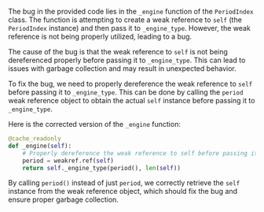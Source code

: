 The bug in the provided code lies in the `_engine` function of the `PeriodIndex` class. The function is attempting to create a weak reference to `self` (the `PeriodIndex` instance) and then pass it to `_engine_type`. However, the weak reference is not being properly utilized, leading to a bug.

The cause of the bug is that the weak reference to `self` is not being dereferenced properly before passing it to `_engine_type`. This can lead to issues with garbage collection and may result in unexpected behavior.

To fix the bug, we need to properly dereference the weak reference to `self` before passing it to `_engine_type`. This can be done by calling the `period` weak reference object to obtain the actual `self` instance before passing it to `_engine_type`.

Here is the corrected version of the `_engine` function:

```python
@cache_readonly
def _engine(self):
    # Properly dereference the weak reference to self before passing it to _engine_type
    period = weakref.ref(self)
    return self._engine_type(period(), len(self))
```

By calling `period()` instead of just `period`, we correctly retrieve the `self` instance from the weak reference object, which should fix the bug and ensure proper garbage collection.